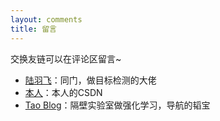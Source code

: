 ```yaml
---
layout: comments
title: 留言
---
```


交换友链可以在评论区留言~

- [陆羽飞](https://blog.csdn.net/sinat_36502563)：同门，做目标检测的大佬
- [本人](https://blog.csdn.net/wujie_13143)：本人的CSDN
- [Tao Blog](https://taospirit.github.io/)：隔壁实验室做强化学习，导航的韬宝